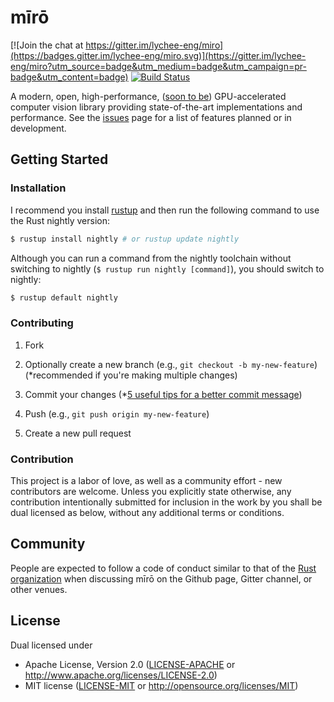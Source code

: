 mīrō
====

[![Join the chat at https://gitter.im/lychee-eng/miro](https://badges.gitter.im/lychee-eng/miro.svg)](https://gitter.im/lychee-eng/miro?utm_source=badge&utm_medium=badge&utm_campaign=pr-badge&utm_content=badge)
[![Build Status](https://travis-ci.org/lychee-eng/miro.svg?branch=master)](https://travis-ci.org/lychee-eng/miro)

A modern, open, high-performance, ([soon to be](/../../issues/5)) GPU-accelerated computer vision 
library providing state-of-the-art implementations and performance. See the [issues] page for a list 
of features planned or in development.

## Getting Started

### Installation

I recommend you install [rustup][rustup] and then run the following command to use 
the Rust nightly version:

```sh
$ rustup install nightly # or rustup update nightly
```

Although you can run a command from the nightly toolchain without switching to 
nightly (`$ rustup run nightly [command]`), you should switch to nightly:

```sh
$ rustup default nightly
```

### Contributing

1) Fork

2) Optionally create a new branch (e.g., `git checkout -b my-new-feature`) (*recommended if you're 
making multiple changes)
    
3) Commit your changes (*[5 useful tips for a better commit message])
    
4) Push (e.g., `git push origin my-new-feature`)

5) Create a new pull request

### Contribution

This project is a labor of love, as well as a community effort - new contributors are welcome.
Unless you explicitly state otherwise, any contribution intentionally submitted for inclusion in the 
work by you shall be dual licensed as below, without any additional terms or conditions.

## Community 

People are expected to follow a code of conduct similar to that of 
the [Rust organization][Rust Code of Conduct] when discussing mīrō on the Github page, Gitter 
channel, or other venues.

## License

Dual licensed under
  * Apache License, Version 2.0 ([LICENSE-APACHE][apache] or http://www.apache.org/licenses/LICENSE-2.0)
  * MIT license ([LICENSE-MIT][mit] or http://opensource.org/licenses/MIT)

[issues]: /../../issues
[rustup]: https://www.rustup.rs
[apache]: ../../../license/blob/master/LICENSE-APACHE
[mit]: ../../../license/blob/master/LICENSE-MIT
[5 useful tips for a better commit message]: https://robots.thoughtbot.com/5-useful-tips-for-a-better-commit-message
[Rust Code of Conduct]: https://www.rust-lang.org/en-US/conduct.html
